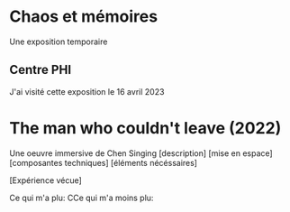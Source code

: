 # Chaos et mémoires
Une exposition temporaire
## Centre PHI
J'ai visité cette exposition le 16 avril 2023
# The man who couldn't leave (2022)
Une oeuvre immersive de Chen Singing
[description]
[mise en espace]
[composantes techniques]
[éléments nécéssaires]


[Expérience vécue]

Ce qui m'a plu:
CCe qui m'a moins plu:
